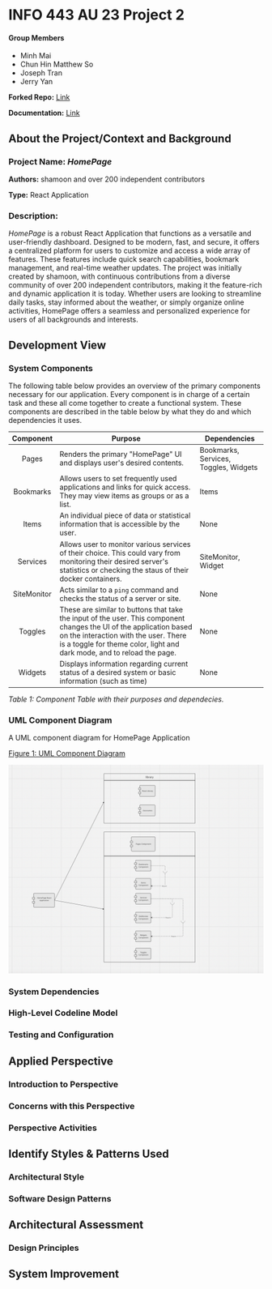 # INFO 443 AU 23 Project 2

#### Group Members
- Minh Mai
- Chun Hin Matthew So 
- Joseph Tran 
- Jerry Yan

**Forked Repo:** [Link](https://github.com/jknt27/homepage)

**Documentation:** [Link](https://gethomepage.dev/)

## About the Project/Context and Background

### Project Name: *HomePage*

**Authors:** shamoon and over 200 independent contributors

**Type:** React Application

### Description:

*HomePage* is a robust React Application that functions as a versatile and user-friendly dashboard. Designed to be modern, fast, and secure, it offers a centralized platform for users to customize and access a wide array of features. These features include quick search capabilities, bookmark management, and real-time weather updates. The project was initially created by shamoon, with continuous contributions from a diverse community of over 200 independent contributors, making it the feature-rich and dynamic application it is today. Whether users are looking to streamline daily tasks, stay informed about the weather, or simply organize online activities, HomePage offers a seamless and personalized experience for users of all backgrounds and interests.

## Development View

### System Components
The following table below provides an overview of the primary components necessary for our application. Every component is in charge of a certain task and these all come together to create a functional system. These components are described in the table below by what they do and which dependencies it uses.

| Component | Purpose | Dependencies |
| :-------: | ------- | ------------ |
| Pages | Renders the primary "HomePage" UI and displays user's desired contents. | Bookmarks, Services, Toggles, Widgets|
| Bookmarks | Allows users to set frequently used applications and links for quick access. They may view items as groups or as a list. | Items |
| Items | An individual piece of data or statistical information that is accessible by the user. | None |
| Services | Allows user to monitor various services of their choice. This could vary from monitoring their desired server's statistics or checking the staus of their docker containers. | SiteMonitor, Widget |
| SiteMonitor | Acts similar to a `ping` command and checks the status of a server or site. | None |
| Toggles | These are similar to buttons that take the input of the user. This component changes the UI of the application based on the interaction with the user. There is a toggle for theme color, light and dark mode, and to reload the page. | None |
| Widgets | Displays information regarding current status of a desired system or basic information (such as time) | None|


*Table 1: Component Table with their purposes and dependecies.*

### UML Component Diagram

A UML component diagram for HomePage Application


[Figure 1: UML Component Diagram](https://miro.com/app/board/uXjVNNIpxuk=/?share_link_id=448532148778)

<img src="/Images/UMLCompoentDiagramDraft1.png" alt="UML Component Diagram">



### System Dependencies

### High-Level Codeline Model

### Testing and Configuration

## Applied Perspective

### Introduction to Perspective

### Concerns with this Perspective

### Perspective Activities

## Identify Styles & Patterns Used

### Architectural Style

### Software Design Patterns

## Architectural Assessment

### Design Principles

## System Improvement
